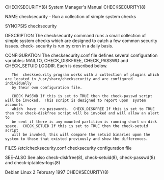 CHECKSECURITY(8)                                              System Manager's Manual                                             CHECKSECURITY(8)

NAME
       checksecurity - Run a collection of simple system checks

SYNOPSIS
       checksecurity

DESCRIPTION
       The checksecurity command runs a small collection of simple system checks which are designed to catch a few common security issues.  check‐
       security is run by cron in a daily basis.

CONFIGURATION
       The checksecurity.conf file defines several configuration variables: MAILTO, CHECK_DISKFREE, CHECK_PASSWD and CHECK_SETUID LOGDIR.  Each is
       described below.

       The  checksecurity program works with a collection of plugins which are located in /usr/share/checksecurity and are configured individually
       by their own configuration file.

       CHECK_PASSWD If this is set to TRUE then the check-passwd script will be invoked.  This script is designed to report upon  system  accounts
       which  have  no passwords.  CHECK_DISKFREE If this is set to TRUE then the check-diskfree script will be invoked and will allow an alert to
       be sent if there is any mounted partition is running short on disk space.  CHECK_SETUID If this is set to TRUE then the check-setuid script
       will be invoked, this will compare the setuid binaries upon the system to those that existed previously and show the differences.

FILES
       /etc/checksecurity.conf
              checksecurity configuration file

SEE-ALSO
       See also check-diskfree(8), check-setuid(8), check-passwd(8) and check-iptables-logs(8)

Debian Linux                                                      2 February 1997                                                 CHECKSECURITY(8)
